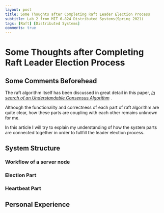 ```yaml
---
layout: post
title: Some Thoughts after Completing Raft Leader Election Process
subtitle: Lab 2 from MIT 6.824 Distributed Systems(Spring 2021)
tags: [Raft] [Distributed Systems]
comments: true
---
```


# Some Thoughts after Completing Raft Leader Election Process

## Some Comments Beforehead
The raft algorithm itself has been discussed in great detail in this paper, *[In search of an Understandable Consensus Algorithm](https://raft.github.io/raft.pdf)* . 

Although the functionality and correctness of each part of raft algorithm are quite clear, how these parts are coupling with each other remains unknown for me. 

In this article I will try to explain my understanding of how the system parts are connected together in order to fullfill the leader election process.

## System Structure

### Workflow of a server node

### Election Part

### Heartbeat Part

## Personal Experience
